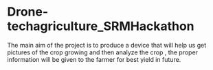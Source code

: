 # Drone-techagriculture_SRMHackathon
The main aim of the project is to produce a device that will help us get pictures of the crop growing and then analyze the crop , the proper information will be given to the farmer for best yield in future.
